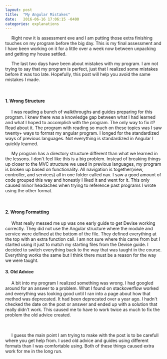 ```yaml
---
layout: post
title:  "My Angular Mistakes"
date:   2016-06-16 17:06:15 -0400
categories: explanations
---
```


&nbsp;&nbsp;&nbsp;&nbsp;&nbsp;Right now it is assessment eve and I am putting those extra finishing touches on my program before the big day. This is my final assessment and I have been working on it for a little over a week now between unpacking and getting my house settled.

&nbsp;&nbsp;&nbsp;&nbsp;&nbsp;The last two days have been about mistakes with my program. I am not trying to say that my program is perfect, just that I realized some mistakes before it was too late. Hopefully, this post will help you avoid the same mistakes I made.

<br>
<strong><h4>1. Wrong Structure</h4></strong>
&nbsp;&nbsp;&nbsp;&nbsp;&nbsp;I was reading a bunch of walkthroughs and guides preparing for this program. I knew there was a knowledge gap between what I had learned and what I hoped to accomplish with the program. The only way to fix it? Read about it. The program with reading so much on these topics was I saw twenty+ ways to format my angular program. I longed for the standardized ways of previous languages. Not everything is standardized in Angular I quickly learned. 

&nbsp;&nbsp;&nbsp;&nbsp;&nbsp;My program has a directory structure different than what we learned in the lessons. I don't feel like this is a big problem. Instead of breaking things up closer to the MVC structure we used in previous languages, my program is broken up based on functionality. All navigation is together(view, controller, and services) all in one folder called nav. I saw a good amount of code grouped this way and honestly I liked it and went for it. This only caused minor headaches when trying to reference past programs I wrote using the other format.

<br>
<strong><h4>2. Wrong Formatting</h4></strong>
&nbsp;&nbsp;&nbsp;&nbsp;&nbsp;What really messed me up was one early guide to get Devise working correctly. They did not use the Angular structure where the module and service were defined at the bottom of the file. They defined everything at the top with an extra function call. I am not sure where this came from but I started using it just to match my starting files from the Devise guide. I decided to switch everything back to the way that was taught in the course. Everything works the same but I think there must be a reason for the way we were taught.

<br>
<strong><h4>3. Old Advice</h4></strong> 
&nbsp;&nbsp;&nbsp;&nbsp;&nbsp;A bit into my program I realized something was wrong. I had googled around for an answer to a problem. What I found on stackoverflow worked and everything was looking good until I ran into a page about how that method was deprecated. It had been deprecated over a year ago. I hadn't checked the date on the post or answer and ended up with a solution that really didn't work. This caused me to have to work twice as much to fix the problem the old advice created.

<br><br>
&nbsp;&nbsp;&nbsp;&nbsp;&nbsp;I guess the main point I am trying to make with the post is to be carefull where you get help from. I used old advice and guides using different formats than I was comfortable using. Both of these things caused extra work for me in the long run.
